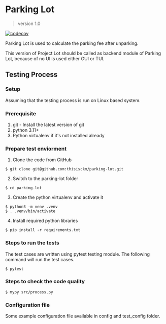 # Parking Lot
> version 1.0

[![codecov](https://codecov.io/gh/thisisckm/parking-lot/branch/develop/graph/badge.svg?token=WTBSORM45B)](https://codecov.io/gh/thisisckm/parking-lot)

Parking Lot is used to calculate the parking fee after unparking.

This version of Project Lot should be called as backend module of Parking Lot, because of no UI is used either GUI or TUI.

## Testing Process
### Setup
Assuming that the testing process is run on Linux based system. 
### Prerequisite
1. git - Install the latest version of git
2. python 3.11+
3. Python virtualenv if it's not installed already
### Prepare test enviorment
1. Clone the code from GitHub
```
$ git clone git@github.com:thisisckm/parking-lot.git
```
2. Switch to the parking-lot folder
```
$ cd parking-lot
```
3. Create the python virtualenv and activate it
```
$ python3 -m venv .venv
$ . .venv/bin/activate
```
4. Install required python libraries
```
$ pip install -r requirements.txt
```
### Steps to run the tests
The test cases are written using pytest testing module. The following command will run the test cases.
```
$ pytest 
```
### Steps to check the code quality
```
$ mypy src/process.py
```
### Configuration file
Some example configuration file available in config and test_config folder.

 